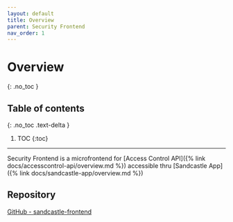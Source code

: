 ```yaml
---
layout: default
title: Overview
parent: Security Frontend
nav_order: 1
---
```


# Overview
{: .no_toc }

## Table of contents
{: .no_toc .text-delta }

1. TOC
{:toc}

---

Security Frontend is a microfrontend for [Access Control API]({% link docs/accesscontrol-api/overview.md %}) accessible thru [Sandcastle App]({% link docs/sandcastle-app/overview.md %})

## Repository
[GitHub - sandcastle-frontend](https://github.com/UtopikSandcastle/sandcastle-frontend)
